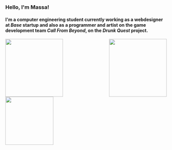 ### Hello, I'm Massa!
#### I'm a computer engineering student currently working as a webdesigner at *Base* startup and also as a programmer and artist on the game development team *Call From Beyond*, on the *Drunk Quest* project.

<div>
  <img height="180cm" align="right" src="https://i.imgur.com/2DkF1KL.png" />
  
  <img height="180em" src="https://github-readme-stats.vercel.app/api?username=mdmassa&show_icons=true&theme=gruvbox" />
  
  <img height="150em" src="https://github-readme-stats.vercel.app/api/top-langs/?username=mdmassa&theme=gruvbox&layout=compact" />
</div>

